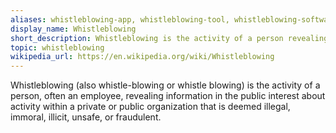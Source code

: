 ```yaml
---
aliases: whistleblowing-app, whistleblowing-tool, whistleblowing-software
display_name: Whistleblowing
short_description: Whistleblowing is the activity of a person revealing information in the public interest.
topic: whistleblowing
wikipedia_url: https://en.wikipedia.org/wiki/Whistleblowing
---
```

Whistleblowing (also whistle-blowing or whistle blowing) is the activity of a person, often an employee, revealing information in the public interest about activity within a private or public organization that is deemed illegal, immoral, illicit, unsafe, or fraudulent.
